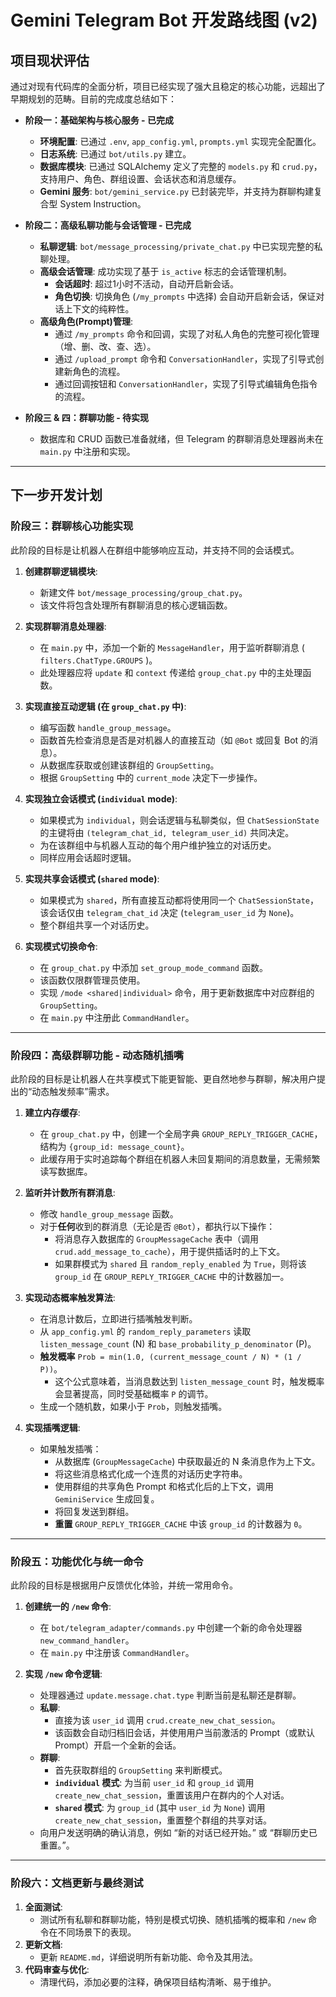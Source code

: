 # Gemini Telegram Bot 开发路线图 (v2)

## 项目现状评估

通过对现有代码库的全面分析，项目已经实现了强大且稳定的核心功能，远超出了早期规划的范畴。目前的完成度总结如下：

* **阶段一：基础架构与核心服务 - 已完成**
    * **环境配置**: 已通过 `.env`, `app_config.yml`, `prompts.yml` 实现完全配置化。
    * **日志系统**: 已通过 `bot/utils.py` 建立。
    * **数据库模块**: 已通过 SQLAlchemy 定义了完整的 `models.py` 和 `crud.py`，支持用户、角色、群组设置、会话状态和消息缓存。
    * **Gemini 服务**: `bot/gemini_service.py` 已封装完毕，并支持为群聊构建复合型 System Instruction。

* **阶段二：高级私聊功能与会话管理 - 已完成**
    * **私聊逻辑**: `bot/message_processing/private_chat.py` 中已实现完整的私聊处理。
    * **高级会话管理**: 成功实现了基于 `is_active` 标志的会话管理机制。
        * **会话超时**: 超过1小时不活动，自动开启新会话。
        * **角色切换**: 切换角色 (`/my_prompts` 中选择) 会自动开启新会话，保证对话上下文的纯粹性。
    * **高级角色(Prompt)管理**:
        * 通过 `/my_prompts` 命令和回调，实现了对私人角色的完整可视化管理（增、删、改、查、选）。
        * 通过 `/upload_prompt` 命令和 `ConversationHandler`，实现了引导式创建新角色的流程。
        * 通过回调按钮和 `ConversationHandler`，实现了引导式编辑角色指令的流程。

* **阶段三 & 四：群聊功能 - 待实现**
    * 数据库和 CRUD 函数已准备就绪，但 Telegram 的群聊消息处理器尚未在 `main.py` 中注册和实现。

---

## 下一步开发计划

### 阶段三：群聊核心功能实现

此阶段的目标是让机器人在群组中能够响应互动，并支持不同的会话模式。

1.  **创建群聊逻辑模块**:
    * 新建文件 `bot/message_processing/group_chat.py`。
    * 该文件将包含处理所有群聊消息的核心逻辑函数。

2.  **实现群聊消息处理器**:
    * 在 `main.py` 中，添加一个新的 `MessageHandler`，用于监听群聊消息 ( `filters.ChatType.GROUPS` )。
    * 此处理器应将 `update` 和 `context` 传递给 `group_chat.py` 中的主处理函数。

3.  **实现直接互动逻辑 (在 `group_chat.py` 中)**:
    * 编写函数 `handle_group_message`。
    * 函数首先检查消息是否是对机器人的直接互动（如 `@Bot` 或回复 Bot 的消息）。
    * 从数据库获取或创建该群组的 `GroupSetting`。
    * 根据 `GroupSetting` 中的 `current_mode` 决定下一步操作。

4.  **实现独立会话模式 (`individual` mode)**:
    * 如果模式为 `individual`，则会话逻辑与私聊类似，但 `ChatSessionState` 的主键将由 `(telegram_chat_id, telegram_user_id)` 共同决定。
    * 为在该群组中与机器人互动的每个用户维护独立的对话历史。
    * 同样应用会话超时逻辑。

5.  **实现共享会话模式 (`shared` mode)**:
    * 如果模式为 `shared`，所有直接互动都将使用同一个 `ChatSessionState`，该会话仅由 `telegram_chat_id` 决定 (`telegram_user_id` 为 `None`)。
    * 整个群组共享一个对话历史。

6.  **实现模式切换命令**:
    * 在 `group_chat.py` 中添加 `set_group_mode_command` 函数。
    * 该函数仅限群管理员使用。
    * 实现 `/mode <shared|individual>` 命令，用于更新数据库中对应群组的 `GroupSetting`。
    * 在 `main.py` 中注册此 `CommandHandler`。

---

### 阶段四：高级群聊功能 - 动态随机插嘴

此阶段的目标是让机器人在共享模式下能更智能、更自然地参与群聊，解决用户提出的“动态触发频率”需求。

1.  **建立内存缓存**:
    * 在 `group_chat.py` 中，创建一个全局字典 `GROUP_REPLY_TRIGGER_CACHE`，结构为 `{group_id: message_count}`。
    * 此缓存用于实时追踪每个群组在机器人未回复期间的消息数量，无需频繁读写数据库。

2.  **监听并计数所有群消息**:
    * 修改 `handle_group_message` 函数。
    * 对于**任何**收到的群消息（无论是否 `@Bot`），都执行以下操作：
        * 将消息存入数据库的 `GroupMessageCache` 表中（调用 `crud.add_message_to_cache`），用于提供插话时的上下文。
        * 如果群模式为 `shared` 且 `random_reply_enabled` 为 `True`，则将该 `group_id` 在 `GROUP_REPLY_TRIGGER_CACHE` 中的计数器加一。

3.  **实现动态概率触发算法**:
    * 在消息计数后，立即进行插嘴触发判断。
    * 从 `app_config.yml` 的 `random_reply_parameters` 读取 `listen_message_count` (N) 和 `base_probability_p_denominator` (P)。
    * **触发概率** `Prob = min(1.0, (current_message_count / N) * (1 / P))`。
        * 这个公式意味着，当消息数达到 `listen_message_count` 时，触发概率会显著提高，同时受基础概率 `P` 的调节。
    * 生成一个随机数，如果小于 `Prob`，则触发插嘴。

4.  **实现插嘴逻辑**:
    * 如果触发插嘴：
        * 从数据库 (`GroupMessageCache`) 中获取最近的 N 条消息作为上下文。
        * 将这些消息格式化成一个连贯的对话历史字符串。
        * 使用群组的共享角色 Prompt 和格式化后的上下文，调用 `GeminiService` 生成回复。
        * 将回复发送到群组。
        * **重置** `GROUP_REPLY_TRIGGER_CACHE` 中该 `group_id` 的计数器为 `0`。

---

### 阶段五：功能优化与统一命令

此阶段的目标是根据用户反馈优化体验，并统一常用命令。

1.  **创建统一的 `/new` 命令**:
    * 在 `bot/telegram_adapter/commands.py` 中创建一个新的命令处理器 `new_command_handler`。
    * 在 `main.py` 中注册该 `CommandHandler`。

2.  **实现 `/new` 命令逻辑**:
    * 处理器通过 `update.message.chat.type` 判断当前是私聊还是群聊。
    * **私聊**:
        * 直接为该 `user_id` 调用 `crud.create_new_chat_session`。
        * 该函数会自动归档旧会话，并使用用户当前激活的 Prompt（或默认 Prompt）开启一个全新的会话。
    * **群聊**:
        * 首先获取群组的 `GroupSetting` 来判断模式。
        * **`individual` 模式**: 为当前 `user_id` 和 `group_id` 调用 `create_new_chat_session`，重置该用户在群内的个人对话。
        * **`shared` 模式**: 为 `group_id` (其中 `user_id` 为 `None`) 调用 `create_new_chat_session`，重置整个群组的共享对话。
    * 向用户发送明确的确认消息，例如 “新的对话已经开始。” 或 “群聊历史已重置。”。

---

### 阶段六：文档更新与最终测试

1.  **全面测试**:
    * 测试所有私聊和群聊功能，特别是模式切换、随机插嘴的概率和 `/new` 命令在不同场景下的表现。
2.  **更新文档**:
    * 更新 `README.md`，详细说明所有新功能、命令及其用法。
3.  **代码审查与优化**:
    * 清理代码，添加必要的注释，确保项目结构清晰、易于维护。